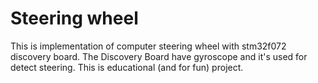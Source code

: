 # Steering wheel
This is implementation of computer steering wheel with stm32f072 discovery board.
The Discovery Board have gyroscope and it's used for detect steering.
This is educational (and for fun) project.

